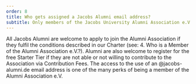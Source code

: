 ```yaml
---
order: 8
title: Who gets assigned a Jacobs Alumni email address?
subtitle: Only members of the Jacobs University Alumni Association e.V. 
---
```


All Jacobs Alumni are welcome to apply to join the Alumni Association if they fulfil the conditions described in our Charter (see: 4. Who is a Member of the Alumni Association e.V.?).
Alumni are also welcome to register for the free Starter Tier if they are not able or not willing to contribute to the Association via Contribution Fees. 
The access to the use of an @jacobs-alumni.de email address is one of the many perks of being a member of the Alumni Association e.V.